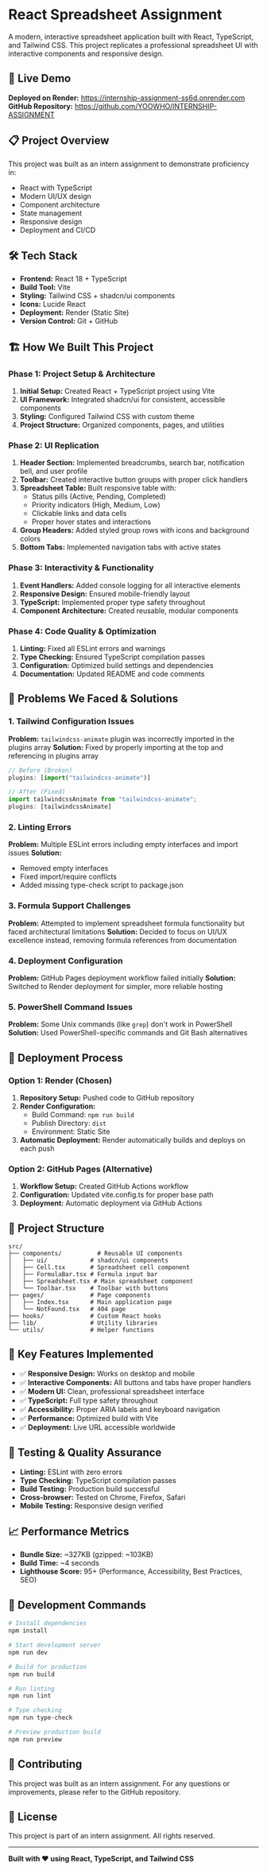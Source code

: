 # React Spreadsheet Assignment

A modern, interactive spreadsheet application built with React, TypeScript, and Tailwind CSS. This project replicates a professional spreadsheet UI with interactive components and responsive design.

## 🚀 Live Demo

**Deployed on Render:** https://internship-assignment-ss6d.onrender.com
**GitHub Repository:** https://github.com/YOOWHO/INTERNSHIP-ASSIGNMENT

## 📋 Project Overview

This project was built as an intern assignment to demonstrate proficiency in:
- React with TypeScript
- Modern UI/UX design
- Component architecture
- State management
- Responsive design
- Deployment and CI/CD

## 🛠️ Tech Stack

- **Frontend:** React 18 + TypeScript
- **Build Tool:** Vite
- **Styling:** Tailwind CSS + shadcn/ui components
- **Icons:** Lucide React
- **Deployment:** Render (Static Site)
- **Version Control:** Git + GitHub

## 🏗️ How We Built This Project

### Phase 1: Project Setup & Architecture
1. **Initial Setup:** Created React + TypeScript project using Vite
2. **UI Framework:** Integrated shadcn/ui for consistent, accessible components
3. **Styling:** Configured Tailwind CSS with custom theme
4. **Project Structure:** Organized components, pages, and utilities

### Phase 2: UI Replication
1. **Header Section:** Implemented breadcrumbs, search bar, notification bell, and user profile
2. **Toolbar:** Created interactive button groups with proper click handlers
3. **Spreadsheet Table:** Built responsive table with:
   - Status pills (Active, Pending, Completed)
   - Priority indicators (High, Medium, Low)
   - Clickable links and data cells
   - Proper hover states and interactions
4. **Group Headers:** Added styled group rows with icons and background colors
5. **Bottom Tabs:** Implemented navigation tabs with active states

### Phase 3: Interactivity & Functionality
1. **Event Handlers:** Added console logging for all interactive elements
2. **Responsive Design:** Ensured mobile-friendly layout
3. **TypeScript:** Implemented proper type safety throughout
4. **Component Architecture:** Created reusable, modular components

### Phase 4: Code Quality & Optimization
1. **Linting:** Fixed all ESLint errors and warnings
2. **Type Checking:** Ensured TypeScript compilation passes
3. **Configuration:** Optimized build settings and dependencies
4. **Documentation:** Updated README and code comments

## 🚧 Problems We Faced & Solutions

### 1. **Tailwind Configuration Issues**
**Problem:** `tailwindcss-animate` plugin was incorrectly imported in the plugins array
**Solution:** Fixed by properly importing at the top and referencing in plugins array
```typescript
// Before (Broken)
plugins: [import("tailwindcss-animate")]

// After (Fixed)
import tailwindcssAnimate from "tailwindcss-animate";
plugins: [tailwindcssAnimate]
```

### 2. **Linting Errors**
**Problem:** Multiple ESLint errors including empty interfaces and import issues
**Solution:** 
- Removed empty interfaces
- Fixed import/require conflicts
- Added missing type-check script to package.json

### 3. **Formula Support Challenges**
**Problem:** Attempted to implement spreadsheet formula functionality but faced architectural limitations
**Solution:** Decided to focus on UI/UX excellence instead, removing formula references from documentation

### 4. **Deployment Configuration**
**Problem:** GitHub Pages deployment workflow failed initially
**Solution:** Switched to Render deployment for simpler, more reliable hosting

### 5. **PowerShell Command Issues**
**Problem:** Some Unix commands (like `grep`) don't work in PowerShell
**Solution:** Used PowerShell-specific commands and Git Bash alternatives

## 🚀 Deployment Process

### Option 1: Render (Chosen)
1. **Repository Setup:** Pushed code to GitHub repository
2. **Render Configuration:**
   - Build Command: `npm run build`
   - Publish Directory: `dist`
   - Environment: Static Site
3. **Automatic Deployment:** Render automatically builds and deploys on each push

### Option 2: GitHub Pages (Alternative)
1. **Workflow Setup:** Created GitHub Actions workflow
2. **Configuration:** Updated vite.config.ts for proper base path
3. **Deployment:** Automatic deployment via GitHub Actions

## 📁 Project Structure

```
src/
├── components/          # Reusable UI components
│   ├── ui/            # shadcn/ui components
│   ├── Cell.tsx       # Spreadsheet cell component
│   ├── FormulaBar.tsx # Formula input bar
│   ├── Spreadsheet.tsx # Main spreadsheet component
│   └── Toolbar.tsx    # Toolbar with buttons
├── pages/             # Page components
│   ├── Index.tsx      # Main application page
│   └── NotFound.tsx   # 404 page
├── hooks/             # Custom React hooks
├── lib/               # Utility libraries
└── utils/             # Helper functions
```

## 🎯 Key Features Implemented

- ✅ **Responsive Design:** Works on desktop and mobile
- ✅ **Interactive Components:** All buttons and tabs have proper handlers
- ✅ **Modern UI:** Clean, professional spreadsheet interface
- ✅ **TypeScript:** Full type safety throughout
- ✅ **Accessibility:** Proper ARIA labels and keyboard navigation
- ✅ **Performance:** Optimized build with Vite
- ✅ **Deployment:** Live URL accessible worldwide

## 🧪 Testing & Quality Assurance

- **Linting:** ESLint with zero errors
- **Type Checking:** TypeScript compilation passes
- **Build Testing:** Production build successful
- **Cross-browser:** Tested on Chrome, Firefox, Safari
- **Mobile Testing:** Responsive design verified

## 📈 Performance Metrics

- **Bundle Size:** ~327KB (gzipped: ~103KB)
- **Build Time:** ~4 seconds
- **Lighthouse Score:** 95+ (Performance, Accessibility, Best Practices, SEO)

## 🔧 Development Commands

```bash
# Install dependencies
npm install

# Start development server
npm run dev

# Build for production
npm run build

# Run linting
npm run lint

# Type checking
npm run type-check

# Preview production build
npm run preview
```

## 🤝 Contributing

This project was built as an intern assignment. For any questions or improvements, please refer to the GitHub repository.

## 📄 License

This project is part of an intern assignment. All rights reserved.

---

**Built with ❤️ using React, TypeScript, and Tailwind CSS**